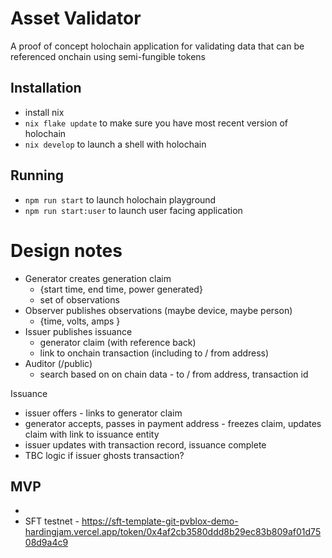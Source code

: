 # Asset Validator
A proof of concept holochain application for validating data that can be referenced onchain using semi-fungible tokens

## Installation
- install nix
- `nix flake update` to make sure you have most recent version of holochain
- `nix develop` to launch a shell with holochain

## Running
- `npm run start` to launch holochain playground
- `npm run start:user` to launch user facing application


# Design notes
- Generator creates generation claim
  - {start time, end time, power generated}
  - set of observations
- Observer publishes observations (maybe device, maybe person)
  - {time, volts, amps }
- Issuer publishes issuance
  - generator claim (with reference back)
  - link to onchain transaction (including to / from address)
- Auditor (/public)
  - search based on on chain data - to / from address, transaction id


Issuance
- issuer offers - links to generator claim
- generator accepts, passes in payment address - freezes claim, updates claim with link to issuance entity
- issuer updates with transaction record, issuance complete
- TBC logic if issuer ghosts transaction?

## MVP
- 
- SFT testnet - https://sft-template-git-pvblox-demo-hardingjam.vercel.app/token/0x4af2cb3580ddd8b29ec83b809af01d7508d9a4c9
